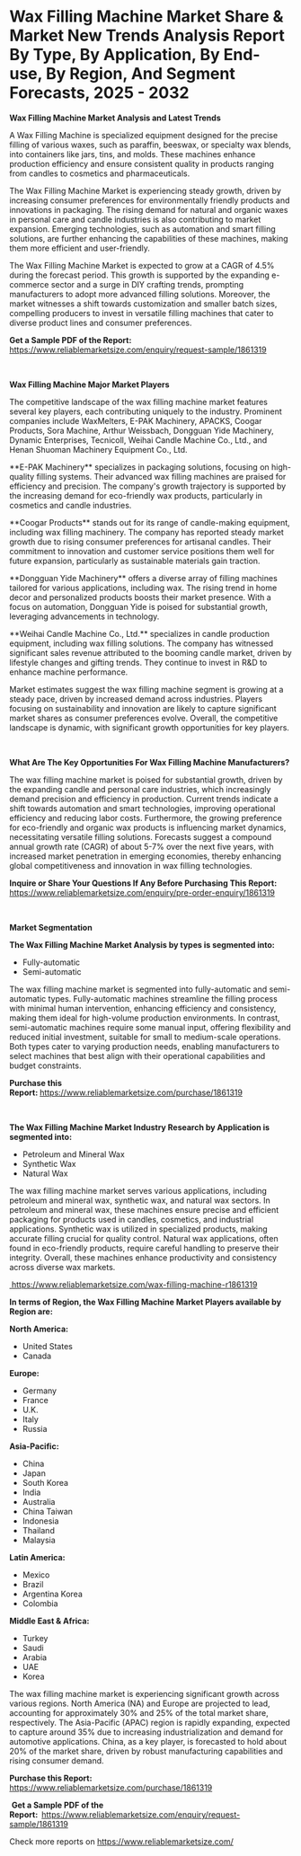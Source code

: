 <p><h1>Wax Filling Machine Market Share & Market New Trends Analysis Report By Type, By Application, By End-use, By Region, And Segment Forecasts, 2025 - 2032</h1></p><p><strong>Wax Filling Machine Market Analysis and Latest Trends</strong></p>
<p><p>A Wax Filling Machine is specialized equipment designed for the precise filling of various waxes, such as paraffin, beeswax, or specialty wax blends, into containers like jars, tins, and molds. These machines enhance production efficiency and ensure consistent quality in products ranging from candles to cosmetics and pharmaceuticals.</p><p>The Wax Filling Machine Market is experiencing steady growth, driven by increasing consumer preferences for environmentally friendly products and innovations in packaging. The rising demand for natural and organic waxes in personal care and candle industries is also contributing to market expansion. Emerging technologies, such as automation and smart filling solutions, are further enhancing the capabilities of these machines, making them more efficient and user-friendly.</p><p>The Wax Filling Machine Market is expected to grow at a CAGR of 4.5% during the forecast period. This growth is supported by the expanding e-commerce sector and a surge in DIY crafting trends, prompting manufacturers to adopt more advanced filling solutions. Moreover, the market witnesses a shift towards customization and smaller batch sizes, compelling producers to invest in versatile filling machines that cater to diverse product lines and consumer preferences.</p></p>
<p><strong>Get a Sample PDF of the Report:&nbsp;</strong> <a href="https://www.reliablemarketsize.com/enquiry/request-sample/1861319?utm_campaign=2647&utm_medium=2&utm_source=Github&utm_content=ia&utm_term=22022025&utm_id=wax-filling-machine">https://www.reliablemarketsize.com/enquiry/request-sample/1861319</a></p>
<p>&nbsp;</p>
<p><strong>Wax Filling Machine Major Market Players</strong></p>
<p><p>The competitive landscape of the wax filling machine market features several key players, each contributing uniquely to the industry. Prominent companies include WaxMelters, E-PAK Machinery, APACKS, Coogar Products, Sora Machine, Arthur Weissbach, Dongguan Yide Machinery, Dynamic Enterprises, Tecnicoll, Weihai Candle Machine Co., Ltd., and Henan Shuoman Machinery Equipment Co., Ltd.</p><p>**E-PAK Machinery** specializes in packaging solutions, focusing on high-quality filling systems. Their advanced wax filling machines are praised for efficiency and precision. The company's growth trajectory is supported by the increasing demand for eco-friendly wax products, particularly in cosmetics and candle industries.</p><p>**Coogar Products** stands out for its range of candle-making equipment, including wax filling machinery. The company has reported steady market growth due to rising consumer preferences for artisanal candles. Their commitment to innovation and customer service positions them well for future expansion, particularly as sustainable materials gain traction.</p><p>**Dongguan Yide Machinery** offers a diverse array of filling machines tailored for various applications, including wax. The rising trend in home decor and personalized products boosts their market presence. With a focus on automation, Dongguan Yide is poised for substantial growth, leveraging advancements in technology.</p><p>**Weihai Candle Machine Co., Ltd.** specializes in candle production equipment, including wax filling solutions. The company has witnessed significant sales revenue attributed to the booming candle market, driven by lifestyle changes and gifting trends. They continue to invest in R&D to enhance machine performance.</p><p>Market estimates suggest the wax filling machine segment is growing at a steady pace, driven by increased demand across industries. Players focusing on sustainability and innovation are likely to capture significant market shares as consumer preferences evolve. Overall, the competitive landscape is dynamic, with significant growth opportunities for key players.</p></p>
<p>&nbsp;</p>
<p><strong>What Are The Key Opportunities For Wax Filling Machine Manufacturers?</strong></p>
<p><p>The wax filling machine market is poised for substantial growth, driven by the expanding candle and personal care industries, which increasingly demand precision and efficiency in production. Current trends indicate a shift towards automation and smart technologies, improving operational efficiency and reducing labor costs. Furthermore, the growing preference for eco-friendly and organic wax products is influencing market dynamics, necessitating versatile filling solutions. Forecasts suggest a compound annual growth rate (CAGR) of about 5-7% over the next five years, with increased market penetration in emerging economies, thereby enhancing global competitiveness and innovation in wax filling technologies.</p></p>
<p><strong>Inquire or Share Your Questions If Any Before Purchasing This Report:</strong> <a href="https://www.reliablemarketsize.com/enquiry/pre-order-enquiry/1861319?utm_campaign=2647&utm_medium=2&utm_source=Github&utm_content=ia&utm_term=22022025&utm_id=wax-filling-machine">https://www.reliablemarketsize.com/enquiry/pre-order-enquiry/1861319</a></p>
<p>&nbsp;</p>
<p><strong>Market Segmentation</strong></p>
<p><strong>The Wax Filling Machine Market Analysis by types is segmented into:</strong></p>
<p><ul><li>Fully-automatic</li><li>Semi-automatic</li></ul></p>
<p><p>The wax filling machine market is segmented into fully-automatic and semi-automatic types. Fully-automatic machines streamline the filling process with minimal human intervention, enhancing efficiency and consistency, making them ideal for high-volume production environments. In contrast, semi-automatic machines require some manual input, offering flexibility and reduced initial investment, suitable for small to medium-scale operations. Both types cater to varying production needs, enabling manufacturers to select machines that best align with their operational capabilities and budget constraints.</p></p>
<p><strong>Purchase this Report:&nbsp;</strong><a href="https://www.reliablemarketsize.com/purchase/1861319?utm_campaign=2647&utm_medium=2&utm_source=Github&utm_content=ia&utm_term=22022025&utm_id=wax-filling-machine">https://www.reliablemarketsize.com/purchase/1861319</a></p>
<p>&nbsp;</p>
<p><strong>The Wax Filling Machine Market Industry Research by Application is segmented into:</strong></p>
<p><ul><li>Petroleum and Mineral Wax</li><li>Synthetic Wax</li><li>Natural Wax</li></ul></p>
<p><p>The wax filling machine market serves various applications, including petroleum and mineral wax, synthetic wax, and natural wax sectors. In petroleum and mineral wax, these machines ensure precise and efficient packaging for products used in candles, cosmetics, and industrial applications. Synthetic wax is utilized in specialized products, making accurate filling crucial for quality control. Natural wax applications, often found in eco-friendly products, require careful handling to preserve their integrity. Overall, these machines enhance productivity and consistency across diverse wax markets.</p></p>
<p><a href="https://www.reliablemarketsize.com/wax-filling-machine-r1861319?utm_campaign=2647&utm_medium=2&utm_source=Github&utm_content=ia&utm_term=22022025&utm_id=wax-filling-machine">&nbsp;https://www.reliablemarketsize.com/wax-filling-machine-r1861319</a></p>
<p><strong>In terms of Region, the Wax Filling Machine Market Players available by Region are:</strong></p>
<p>
    <p> <strong> North America: </strong>
        <ul>
            <li>United States</li>
            <li>Canada</li>
        </ul>
        </p> 
    <p> <strong> Europe: </strong>
        <ul>
            <li>Germany</li>
            <li>France</li>
            <li>U.K.</li>
            <li>Italy</li>
            <li>Russia</li>
        </ul>
        </p> 
    <p> <strong> Asia-Pacific: </strong>
        <ul>
            <li>China</li>
            <li>Japan</li>
            <li>South Korea</li>
            <li>India</li>
            <li>Australia</li>
            <li>China Taiwan</li>
            <li>Indonesia</li>
            <li>Thailand</li>
            <li>Malaysia</li>
        </ul>
        </p> 
    <p> <strong> Latin America: </strong>
        <ul>
            <li>Mexico</li>
            <li>Brazil</li>
            <li>Argentina Korea</li>
            <li>Colombia</li>
        </ul>
        </p> 
    <p> <strong> Middle East & Africa: </strong>
        <ul>
            <li>Turkey</li>
            <li>Saudi</li>
            <li>Arabia</li>
            <li>UAE</li>
            <li>Korea</li>
        </ul>
    </p>
    </p>
<p><p>The wax filling machine market is experiencing significant growth across various regions. North America (NA) and Europe are projected to lead, accounting for approximately 30% and 25% of the total market share, respectively. The Asia-Pacific (APAC) region is rapidly expanding, expected to capture around 35% due to increasing industrialization and demand for automotive applications. China, as a key player, is forecasted to hold about 20% of the market share, driven by robust manufacturing capabilities and rising consumer demand.</p></p>
<p><strong>Purchase this Report: </strong><a href="https://www.reliablemarketsize.com/purchase/1861319?utm_campaign=2647&utm_medium=2&utm_source=Github&utm_content=ia&utm_term=22022025&utm_id=wax-filling-machine">https://www.reliablemarketsize.com/purchase/1861319</a></p>
<p>&nbsp;<strong>Get a Sample PDF of the Report:&nbsp;&nbsp;</strong><a href="https://www.reliablemarketsize.com/enquiry/request-sample/1861319?utm_campaign=2647&utm_medium=2&utm_source=Github&utm_content=ia&utm_term=22022025&utm_id=wax-filling-machine">https://www.reliablemarketsize.com/enquiry/request-sample/1861319</a></p>
<p><strong></strong></p>
<p>Check more reports on <a href="https://www.reliablemarketsize.com/?utm_campaign=2647&utm_medium=2&utm_source=Github&utm_content=ia&utm_term=22022025&utm_id=wax-filling-machine">https://www.reliablemarketsize.com/</a></p>